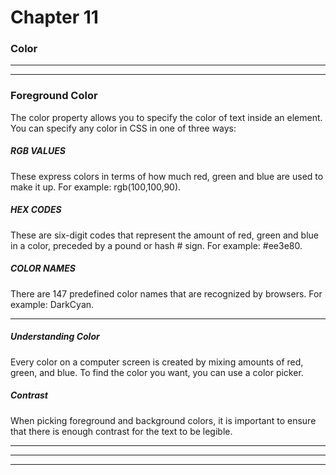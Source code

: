 # Chapter 11
### Color

---
---

### Foreground Color
The color property allows you to specify the color of text inside an element. You can specify any color in CSS in one of three ways:
##### RGB VALUES
These express colors in terms
of how much red, green and
blue are used to make it up. For
example: rgb(100,100,90).

##### HEX CODES
These are six-digit codes that
represent the amount of red,
green and blue in a color,
preceded by a pound or hash #
sign. For example: #ee3e80.

##### COLOR NAMES
There are 147 predefined color
names that are recognized
by browsers. For example:
DarkCyan.

---

##### Understanding Color
Every color on a computer screen is created by mixing amounts of red, green, and blue. To find the color you want, you can use a color picker.

##### Contrast
When picking foreground and background colors, it is important to ensure that there is enough contrast for the text to be legible.



---
---
---





